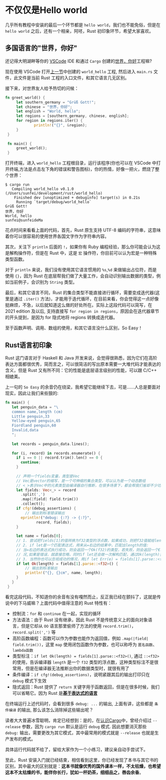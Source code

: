 # 不仅仅是Hello world

几乎所有教程中安装的最后一个环节都是 `hello world`，我们也不能免俗，但是在 `hello world` 之后，还有一个相亲，阿呸，Rust 初印象环节，希望大家喜欢。

## 多国语言的"世界，你好"

还记得大明湖畔等你的 [VSCode](./editor.md) IDE 和通过 `Cargo` 创建的[世界，你好](./cargo.md)工程嘛? 

现在使用 VSCode 打开[上一节](./cargo.md)中创建的 `world_hello` 工程, 然后进入 `main.rs` 文件，此文件是当前 Rust 工程的入口文件，和其它语言几无区别。

接下来，对世界友人给予热切的问候：
```rust
fn greet_world() {
     let southern_germany = "Grüß Gott!";
     let chinese = "世界，你好";
     let english = "World, hello";
     let regions = [southern_germany, chinese, english];
     for region in regions.iter() {
             println!("{}", &region);
     }
 }
 
 fn main() {
     greet_world();
 }
```

打开终端，进入 `world_hello` 工程根目录，运行该程序(你也可以在 VSCode 中打开终端,方法是点击左下角的错误和警告图标)，你的热情，好像一把火，燃烧了整个世界：
```console
$ cargo run
   Compiling world_hello v0.1.0 (/Users/sunfei/development/rust/world_hello)
    Finished dev [unoptimized + debuginfo] target(s) in 0.21s
     Running `target/debug/world_hello`
Grüß Gott!
世界，你好
World, hello
sunfei@sunfeideMa
```

花点时间来看看上面的代码，首先，Rust 原生支持 UTF-8 编码的字符串，这意味着你可以很容易的使用世界各国文字作为字符串内容。

其次，关注下 `println` 后面的 `!`，如果你有 Ruby 编程经验，那么你可能会认为这是解构操作符，但是在 Rust 中，这是 `宏` 操作符，你目前可以认为宏是一种特殊类型函数。

对于 `println` 来说，我们没有使用其它语言惯用的 `%s`,`%d` 来做输出占位符，而是使用 `{}`，因为 Rust 在底层帮我们做了大量工作，会自动识别输出数据的类型，例如当前例子，会识别为 `String` 类型。

最后，和其它语言不同，Rust 的集合类型不能直接进行循环，需要变成迭代器(这里是通过 `.iter()` 方法)，才能用于迭代循环，在目前来看，你会觉得这一点好像挺麻烦，不急，以后就知道这么做的好处所在。实际上这段代码可以简写，在 2021 edition 及以后, 支持直接写 `for region in regions`，原因会在迭代器章节的开头提到，是因为 for 隐式地将 regions 转换成迭代器。

至于函数声明、调用、数组的使用，和其它语言没什么区别，So Easy！

## Rust语言初印象
Rust 这门语言对于 Haskell 和 Java 开发来说，会觉得很熟悉，因为它们在高阶表达方面都很优秀，简而言之，可以很简洁的写出原本需要一大堆代码才能表达的含义，但是 Rust 又有所不同：它的性能是底层语言级别的性能，可以跟 C/C++ 相媲美。

上一句的 `So Easy` 的余音仍在绕梁，我希望它能继续下去，可是……人总是要面对现实，因此让我们来些狠的: 
```rust
fn main() {
   let penguin_data = "\
   common name,length (cm)
   Little penguin,33
   Yellow-eyed penguin,65
   Fiordland penguin,60
   Invalid,data
   ";
 
   let records = penguin_data.lines();
 
   for (i, record) in records.enumerate() {
     if i == 0 || record.trim().len() == 0 {
       continue;
     }
     
     // 声明一个fields变量，类型是Vec
     // Vec是vector的缩写，是一个可伸缩的集合类型，可以认为是一个动态数组
     // <_>表示Vec中的元素类型由编译器自行推断，在很多场景下，都会帮我们省却不少功夫
     let fields: Vec<_> = record
       .split(',')
       .map(|field| field.trim())
       .collect();
     if cfg!(debug_assertions) {
         // 输出到标准错误输出
       eprintln!("debug: {:?} -> {:?}",
              record, fields);
     }
 
     let name = fields[0];
     // 1. 尝试把fields[1]的值转换为f32类型的浮点数，如果成功，则把f32值赋给length变量
     // 2. if let是一个匹配表达式，用来从=右边的结果中，匹配出length的值:
     // 当=右边的表达式执行成功，则会返回一个Ok(f32)的类型，若失败，则会返回一个Err(e)类型，if let的作用就是仅匹配Ok也就是成功的情
     // 况,如果是错误，就直接忽略，同时if let还会做一次解构匹配，通过Ok(length)去匹配右边的Ok(f32)，最终把相应的f32值赋给length
     // 3. 当然你也可以忽视成功的情况，用if let Err(e) = fields[1].parse::<f32>() {...}匹配出错误，然后打印出来，但是没啥卵用
     if let Ok(length) = fields[1].parse::<f32>() {
         // 输出到标准输出
         println!("{}, {}cm", name, length);
     }
   }
 }
```

看完这段代码，不知道你的余音有没有嘎然而止，反正我已经在颤抖了，这就是传说中的下马威嘛？上面代码中值得注意的 Rust 特性有：
- 控制流：`for` 和 `continue` 在一起，实现的循环
- 方法语法：由于 Rust 没有继承，因此 Rust 不是传统意义上的面向对象语言，但是它却从 `OO` 语言那里偷师了方法的使用 `record.trim()`，`record.split(',')` 等
- 高阶函数编程：函数可以作为参数也能作为返回值，例如 `.map(|field| field.trim())`，这里 `map` 使用闭包函数作为参数，也可以称呼为 `匿名函数`、`lambda函数`
- 类型标注：`if let Ok(length) = fields[1].parse::<f32>()`, 通过 `::<f32>` 的使用，告诉编译器 `length` 是一个 `f32` 类型的浮点数，这种类型标注不是很常用，但是在编译器无法推断出你的数据类型时，就很有用了
- 条件编译：`if cfg!(debug_assertions)`，说明紧跟其后的输出打印只在 `debug` 模式下生效
- 隐式返回：Rust 提供了 `return` 关键字用于函数返回，但是在很多时候，我们可以省略它。因为 Rust 是[**基于表达式的语言**](../basic/base-type/statement-expression.md)


在终端运行上述代码时，会看到很多 `debug: ...` 的输出, 上面有讲，这些都是 `条件编译` 的输出, 那么该怎么消除掉这些输出呢？

读者大大普遍冰雪聪明，肯定已经想到：是的，在[认识Cargo](./cargo.md#手动编译和运行项目)中，曾经介绍过 `--release` 参数，因为 `cargo run` 默认是运行 `debug` 模式. 因此想要消灭那些 `debug:` 输出，需要更改为其它模式，其中最常用的模式就是 `--release` 也就是生产发布的模式。

具体运行代码就不给了，留给大家作为一个小练习，建议亲自动手尝试下。

至此，Rust 安装入门就已经结束，相信看到这里，你已经发现了本书与其它书的区别，其中最大的区别就是：**这本书就像优秀的国外课本一样，不太枯燥，也希望这本不太枯燥的书，能伴你长行，犹如一杯奶茶，细细品之，唇齿余香**。
